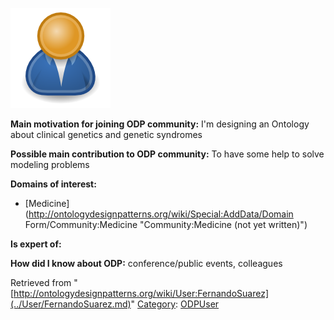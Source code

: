 [![Image:ODPUser.png](../images/a/a6/ODPUser.png)](../Image/ODPUser.png.md "Image:ODPUser.png")




  





__Main motivation for joining ODP community:__ I'm designing an Ontology about clinical genetics and genetic syndromes


__Possible main contribution to ODP community:__ To have some help to solve modeling problems


__Domains of interest:__



* [Medicine](http://ontologydesignpatterns.org/wiki/Special:AddData/Domain Form/Community:Medicine "Community:Medicine (not yet written)")


__Is expert of:__


  

__How did I know about ODP:__ conference/public events, colleagues






Retrieved from "[http://ontologydesignpatterns.org/wiki/User:FernandoSuarez](../User/FernandoSuarez.md)"
 [Category](http://ontologydesignpatterns.org/wiki/Special:Categories "Special:Categories"): [ODPUser](../Category/ODPUser.md "Category:ODPUser")